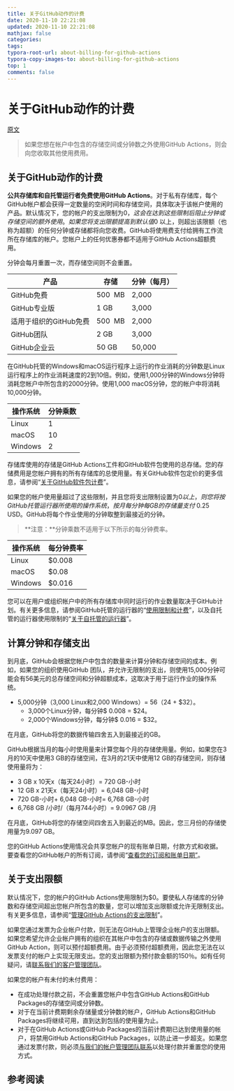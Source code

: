 ```yaml
---
title: 关于GitHub动作的计费
date: 2020-11-10 22:21:08
updated: 2020-11-10 22:21:08
mathjax: false
categories: 
tags:
typora-root-url: about-billing-for-github-actions
typora-copy-images-to: about-billing-for-github-actions
top: 1
comments: false
---
```



# 关于GitHub动作的计费

[原文](https://docs.github.com/en/free-pro-team@latest/github/setting-up-and-managing-billing-and-payments-on-github/about-billing-for-github-actions)

> 如果您想在帐户中包含的存储空间或分钟数之外使用GitHub Actions，则会向您收取其他使用费用。 



## 关于GitHub动作的计费

**公共存储库和自托管运行者免费使用GitHub Actions**。对于私有存储库，每个GitHub帐户都会获得一定数量的空闲时间和存储空间，具体取决于该帐户使用的产品。默认情况下，您的帐户的支出限制为$0 ，这会在达到这些限制后阻止分钟或存储空间的额外使用。如果您将支出限额提高到默认值$0 以上，则超出该限额（也称为超额）的任何分钟或存储都将向您收费。GitHub将使用费支付给拥有工作流所在存储库的帐户。您帐户上的任何优惠券都不适用于GitHub Actions超额费用。

分钟会每月重置一次，而存储空间则不会重置。

| 产品                   | 存储    | 分钟（每月） |
| ---------------------- | ------- | ------------ |
| GitHub免费             | 500  MB | 2,000        |
| GitHub专业版           | 1 GB    | 3,000        |
| 适用于组织的GitHub免费 | 500  MB | 2,000        |
| GitHub团队             | 2 GB    | 3,000        |
| GitHub企业云           | 50 GB   | 50,000       |

在GitHub托管的Windows和macOS运行程序上运行的作业消耗的分钟数是Linux运行程序上的作业消耗速度的2到10倍。例如，使用1,000分钟的Windows分钟将消耗您帐户中所包含的2000分钟。使用1,000 macOS分钟，您的帐户中将消耗10,000分钟。

| 操作系统 | 分钟乘数 |
| -------- | -------- |
| Linux    | 1        |
| macOS    | 10       |
| Windows  | 2        |

存储库使用的存储是GitHub Actions工件和GitHub软件包使用的总存储。您的存储费用是您帐户拥有的所有存储库的总使用量。有关GitHub软件包定价的更多信息，请参阅“[关于GitHub软件包计费](https://docs.github.com/en/free-pro-team@latest/github/setting-up-and-managing-billing-and-payments-on-github/about-billing-for-github-packages)”。

如果您的帐户使用量超过了这些限制，并且您将支出限制设置为$0以上，则您将按GitHub托管运行器所使用的操作系统，按月每分钟每GB的存储量支付$ 0.25 USD。GitHub将每个作业使用的分钟取整到最接近的分钟。

> **注意：**分钟乘数不适用于以下所示的每分钟费率。

| 操作系统 | 每分钟费率 |
| -------- | ---------- |
| Linux    | $0.008     |
| macOS    | $0.08      |
| Windows  | $0.016     |

您可以在用户或组织帐户中的所有存储库中同时运行的作业数量取决于GitHub计划。有关更多信息，请参阅GitHub托管的运行器的“[使用限制和计费](https://docs.github.com/en/free-pro-team@latest/actions/reference/usage-limits-billing-and-administration)”，以及自托管的运行器使用限制的“[关于自托管的运行器](https://docs.github.com/en/free-pro-team@latest/actions/hosting-your-own-runners/about-self-hosted-runners/#usage-limits)”。

## 计算分钟和存储支出

到月底，GitHub会根据您帐户中包含的数量来计算分钟和存储空间的成本。例如，如果您的组织使用GitHub 团队，并允许无限制的支出，则使用15,000分钟可能会有56美元的总存储空间和分钟超额成本，这取决于用于运行作业的操作系统。

* 5,000分钟（3,000 Linux和2,000 Windows）= $56（$24 + $32）。
  * 3,000个Linux分钟，每分钟$ 0.008 = $24。
  * 2,000个Windows分钟，每分钟$ 0.016 = $32。

在月底，GitHub将您的数据传输四舍五入到最接近的GB。

GitHub根据当月的每小时使用量来计算您每个月的存储使用量。例如，如果您在3月的10天中使用3 GB的存储空间，在3月的21天中使用12 GB的存储空间，则存储使用量将为：

* 3 GB x 10天x（每天24小时）= 720 GB-小时
* 12 GB x 21天x（每天24小时）= 6,048 GB-小时
* 720 GB-小时+ 6,048 GB-小时= 6,768 GB-小时
* 6,768 GB /小时/（每月744小时）= 9.0967 GB /月

在月底，GitHub将您的存储空间四舍五入到最近的MB。因此，您三月份的存储使用量为9.097 GB。

您的GitHub Actions使用情况会共享您帐户的现有账单日期，付款方式和收据。要查看您的GitHub帐户的所有订阅，请参阅“[查看您的订阅和账单日期”](https://docs.github.com/en/free-pro-team@latest/articles/viewing-your-subscriptions-and-billing-date)。

## 关于支出限额

默认情况下，您的帐户的GitHub Actions使用限制为$0。要使私人存储库的分钟数和存储空间超出您帐户所包含的数量，您可以增加支出限额或允许无限制支出。有关更多信息，请参阅“[管理GitHub Actions的支出限制](https://docs.github.com/en/free-pro-team@latest/github/setting-up-and-managing-billing-and-payments-on-github/managing-your-spending-limit-for-github-actions)”。

如果您通过发票为企业帐户付款，则无法在GitHub上管理企业帐户的支出限额。如果您希望允许企业帐户拥有的组织在其帐户中包含的存储或数据传输之外使用GitHub Action，则可以预付超额费用。由于必须预付超额费用，因此您无法在以发票支付的帐户上实现无限支出。您的支出限额为预付款金额的150％。如有任何疑问，请[联系我们的客户管理团队](https://enterprise.github.com/contact)。

如果您的帐户有未付的未付费用：

* 在成功处理付款之前，不会重置您帐户中包含GitHub Actions和GitHub Packages的存储空间或分钟数。
* 对于在当前计费期剩余存储量或分钟数的帐户，GitHub Actions和GitHub Packages将继续可用，直到达到包括的使用量为止。
* 对于在GitHub Actions或GitHub Packages的当前计费期已达到使用量的帐户，将禁用GitHub Actions和GitHub Packages，以防止进一步超支。如果您通过发票付款，则必须[与我们的帐户管理团队联系](https://enterprise.github.com/contact)以处理付款并重置您的使用方式。





## 参考阅读


